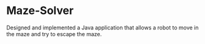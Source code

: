 # Maze-Solver
Designed and implemented a Java application that allows a robot to move in the maze and try to escape the maze.
